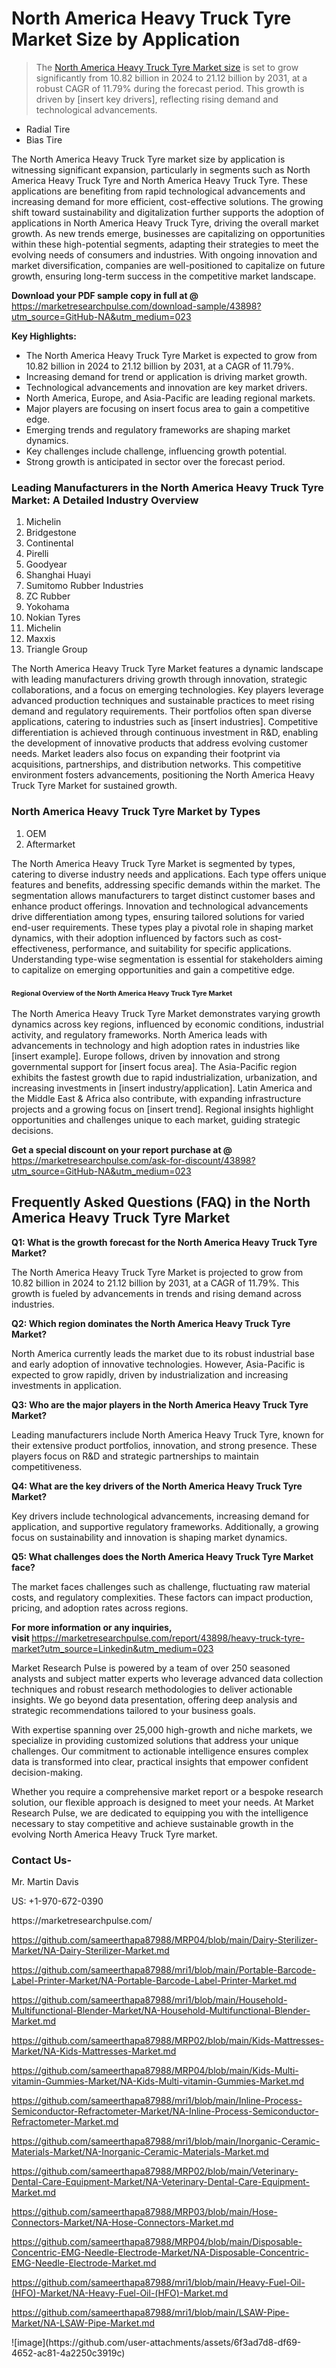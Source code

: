 <h1>North America Heavy Truck Tyre Market&nbsp;Size by Application</h1><blockquote><p>The <a href="https://marketresearchpulse.com/download-sample/43898?utm_source=GitHub-NA&amp;utm_medium=023">North America Heavy Truck Tyre Market size</a> is set to grow significantly from 10.82 billion in 2024 to 21.12 billion by 2031, at a robust CAGR of 11.79% during the forecast period. This growth is driven by [insert key drivers], reflecting rising demand and technological advancements.</p></blockquote><ul><li>Radial Tire<li> Bias Tire</li></ul><p>The North America Heavy Truck Tyre market size by application is witnessing significant expansion, particularly in segments such as North America Heavy Truck Tyre and North America Heavy Truck Tyre. These applications are benefiting from rapid technological advancements and increasing demand for more efficient, cost-effective solutions. The growing shift toward sustainability and digitalization further supports the adoption of applications in North America Heavy Truck Tyre, driving the overall market growth. As new trends emerge, businesses are capitalizing on opportunities within these high-potential segments, adapting their strategies to meet the evolving needs of consumers and industries. With ongoing innovation and market diversification, companies are well-positioned to capitalize on future growth, ensuring long-term success in the competitive market landscape.</p><p><strong>Download your PDF sample copy in full at @ </strong><a href="https://marketresearchpulse.com/download-sample/43898?utm_source=GitHub-NA&amp;utm_medium=023">https://marketresearchpulse.com/download-sample/43898?utm_source=GitHub-NA&amp;utm_medium=023</a></p><p><strong>Key Highlights: </strong></p><ul><li>The North America Heavy Truck Tyre Market is expected to grow from 10.82 billion in 2024 to 21.12 billion by 2031, at a CAGR of 11.79%.</li><li>Increasing demand for trend or application is driving market growth.</li><li>Technological advancements and innovation are key market drivers.</li><li>North America, Europe, and Asia-Pacific are leading regional markets.</li><li>Major players are focusing on insert focus area to gain a competitive edge.</li><li>Emerging trends and regulatory frameworks are shaping market dynamics.</li><li>Key challenges include challenge, influencing growth potential.</li><li>Strong growth is anticipated in sector over the forecast period.</li></ul><h3>Leading Manufacturers in the North America Heavy Truck Tyre Market: A Detailed Industry Overview</h3><ol><li>Michelin</li><li>Bridgestone</li><li>Continental</li><li>Pirelli</li><li>Goodyear</li><li>Shanghai Huayi</li><li>Sumitomo Rubber Industries</li><li>ZC Rubber</li><li>Yokohama</li><li>Nokian Tyres</li><li>Michelin</li><li>Maxxis</li><li>Triangle Group</li></ol><div class="flex max-w-full flex-col flex-grow"><div class="min-h-8 text-message flex w-full flex-col items-end gap-2 whitespace-normal break-words [.text-message+&amp;]:mt-5" dir="auto" data-message-author-role="assistant" data-message-id="fd8432e4-4910-450d-b182-61b7bfb0a01f" data-message-model-slug="gpt-4o"><div class="flex w-full flex-col gap-1 empty:hidden first:pt-[3px]"><div class="markdown prose w-full break-words dark:prose-invert light"><p>The North America Heavy Truck Tyre Market features a dynamic landscape with leading manufacturers driving growth through innovation, strategic collaborations, and a focus on emerging technologies. Key players leverage advanced production techniques and sustainable practices to meet rising demand and regulatory requirements. Their portfolios often span diverse applications, catering to industries such as [insert industries]. Competitive differentiation is achieved through continuous investment in R&amp;D, enabling the development of innovative products that address evolving customer needs. Market leaders also focus on expanding their footprint via acquisitions, partnerships, and distribution networks. This competitive environment fosters advancements, positioning the North America Heavy Truck Tyre Market for sustained growth.</p></div></div></div></div><h3>North America Heavy Truck Tyre Market by Types</h3><ol><li>OEM<li> Aftermarket</li></ol><div class="flex max-w-full flex-col flex-grow"><div class="min-h-8 text-message flex w-full flex-col items-end gap-2 whitespace-normal break-words [.text-message+&amp;]:mt-5" dir="auto" data-message-author-role="assistant" data-message-id="084470be-0bb7-4664-bddf-5156b4f41249" data-message-model-slug="gpt-4o-mini"><div class="flex w-full flex-col gap-1 empty:hidden first:pt-[3px]"><div class="markdown prose w-full break-words dark:prose-invert light"><p>The North America Heavy Truck Tyre Market is segmented by types, catering to diverse industry needs and applications. Each type offers unique features and benefits, addressing specific demands within the market. The segmentation allows manufacturers to target distinct customer bases and enhance product offerings. Innovation and technological advancements drive differentiation among types, ensuring tailored solutions for varied end-user requirements. These types play a pivotal role in shaping market dynamics, with their adoption influenced by factors such as cost-effectiveness, performance, and suitability for specific applications. Understanding type-wise segmentation is essential for stakeholders aiming to capitalize on emerging opportunities and gain a competitive edge.</p></div></div></div></div><h3><span style="font-size: 11px;">Regional Overview of the North America Heavy Truck Tyre Market</span></h3><div class="flex max-w-full flex-col flex-grow"><div class="min-h-8 text-message flex w-full flex-col items-end gap-2 whitespace-normal break-words [.text-message+&amp;]:mt-5" dir="auto" data-message-author-role="assistant" data-message-id="e9038762-ce64-4e30-91c9-9bd413514231" data-message-model-slug="gpt-4o-mini"><div class="flex w-full flex-col gap-1 empty:hidden first:pt-[3px]"><div class="markdown prose w-full break-words dark:prose-invert light"><p>The North America Heavy Truck Tyre Market demonstrates varying growth dynamics across key regions, influenced by economic conditions, industrial activity, and regulatory frameworks. North America leads with advancements in technology and high adoption rates in industries like [insert example]. Europe follows, driven by innovation and strong governmental support for [insert focus area]. The Asia-Pacific region exhibits the fastest growth due to rapid industrialization, urbanization, and increasing investments in [insert industry/application]. Latin America and the Middle East &amp; Africa also contribute, with expanding infrastructure projects and a growing focus on [insert trend]. Regional insights highlight opportunities and challenges unique to each market, guiding strategic decisions.</p></div></div></div></div><p><strong>Get a special discount on your report purchase at @ </strong><a href="https://marketresearchpulse.com/ask-for-discount/43898?utm_source=GitHub-NA&amp;utm_medium=023">https://marketresearchpulse.com/ask-for-discount/43898?utm_source=GitHub-NA&amp;utm_medium=023</a></p><h2>Frequently Asked Questions (FAQ) in the North America Heavy Truck Tyre Market</h2><p><strong>Q1: What is the growth forecast for the North America Heavy Truck Tyre Market?</strong></p><p>The North America Heavy Truck Tyre Market is projected to grow from 10.82 billion in 2024 to 21.12 billion by 2031, at a CAGR of 11.79%. This growth is fueled by advancements in trends and rising demand across industries.</p><p><strong>Q2: Which region dominates the North America Heavy Truck Tyre Market?</strong></p><p>North America currently leads the market due to its robust industrial base and early adoption of innovative technologies. However, Asia-Pacific is expected to grow rapidly, driven by industrialization and increasing investments in application.</p><p><strong>Q3: Who are the major players in the North America Heavy Truck Tyre Market?</strong></p><p>Leading manufacturers include North America Heavy Truck Tyre, known for their extensive product portfolios, innovation, and strong presence. These players focus on R&amp;D and strategic partnerships to maintain competitiveness.</p><p><strong>Q4: What are the key drivers of the North America Heavy Truck Tyre Market?</strong></p><p>Key drivers include technological advancements, increasing demand for application, and supportive regulatory frameworks. Additionally, a growing focus on sustainability and innovation is shaping market dynamics.</p><p><strong>Q5: What challenges does the North America Heavy Truck Tyre Market face?</strong></p><p>The market faces challenges such as challenge, fluctuating raw material costs, and regulatory complexities. These factors can impact production, pricing, and adoption rates across regions.</p><p><strong>For more information or any inquiries, visit&nbsp;</strong><a href="https://marketresearchpulse.com/report/43898/heavy-truck-tyre-market?utm_source=Linkedin&utm_medium=023">https://marketresearchpulse.com/report/43898/heavy-truck-tyre-market?utm_source=Linkedin&utm_medium=023</a></p><p>Market Research Pulse is powered by a team of over 250 seasoned analysts and subject matter experts who leverage advanced data collection techniques and robust research methodologies to deliver actionable insights. We go beyond data presentation, offering deep analysis and strategic recommendations tailored to your business goals.</p><p>With expertise spanning over 25,000 high-growth and niche markets, we specialize in providing customized solutions that address your unique challenges. Our commitment to actionable intelligence ensures complex data is transformed into clear, practical insights that empower confident decision-making.</p><p>Whether you require a comprehensive market report or a bespoke research solution, our flexible approach is designed to meet your needs. At Market Research Pulse, we are dedicated to equipping you with the intelligence necessary to stay competitive and achieve sustainable growth in the evolving North America Heavy Truck Tyre market.</p><h3><strong>Contact Us-</strong></h3><p>Mr. Martin Davis</p><p>US: +1-970-672-0390</p><p>https://marketresearchpulse.com/</p><p><a href="https://github.com/sameerthapa87988/MRP04/blob/main/Dairy-Sterilizer-Market/NA-Dairy-Sterilizer-Market.md">https://github.com/sameerthapa87988/MRP04/blob/main/Dairy-Sterilizer-Market/NA-Dairy-Sterilizer-Market.md</a></p><p><a href="https://github.com/sameerthapa87988/mri1/blob/main/Portable-Barcode-Label-Printer-Market/NA-Portable-Barcode-Label-Printer-Market.md">https://github.com/sameerthapa87988/mri1/blob/main/Portable-Barcode-Label-Printer-Market/NA-Portable-Barcode-Label-Printer-Market.md</a></p><p><a href="https://github.com/sameerthapa87988/mri1/blob/main/Household-Multifunctional-Blender-Market/NA-Household-Multifunctional-Blender-Market.md">https://github.com/sameerthapa87988/mri1/blob/main/Household-Multifunctional-Blender-Market/NA-Household-Multifunctional-Blender-Market.md</a></p><p><a href="https://github.com/sameerthapa87988/MRP02/blob/main/Kids-Mattresses-Market/NA-Kids-Mattresses-Market.md">https://github.com/sameerthapa87988/MRP02/blob/main/Kids-Mattresses-Market/NA-Kids-Mattresses-Market.md</a></p><p><a href="https://github.com/sameerthapa87988/MRP04/blob/main/Kids-Multi-vitamin-Gummies-Market/NA-Kids-Multi-vitamin-Gummies-Market.md">https://github.com/sameerthapa87988/MRP04/blob/main/Kids-Multi-vitamin-Gummies-Market/NA-Kids-Multi-vitamin-Gummies-Market.md</a></p><p><a href="https://github.com/sameerthapa87988/mri1/blob/main/Inline-Process-Semiconductor-Refractometer-Market/NA-Inline-Process-Semiconductor-Refractometer-Market.md">https://github.com/sameerthapa87988/mri1/blob/main/Inline-Process-Semiconductor-Refractometer-Market/NA-Inline-Process-Semiconductor-Refractometer-Market.md</a></p><p><a href="https://github.com/sameerthapa87988/mri1/blob/main/Inorganic-Ceramic-Materials-Market/NA-Inorganic-Ceramic-Materials-Market.md">https://github.com/sameerthapa87988/mri1/blob/main/Inorganic-Ceramic-Materials-Market/NA-Inorganic-Ceramic-Materials-Market.md</a></p><p><a href="https://github.com/sameerthapa87988/MRP02/blob/main/Veterinary-Dental-Care-Equipment-Market/NA-Veterinary-Dental-Care-Equipment-Market.md">https://github.com/sameerthapa87988/MRP02/blob/main/Veterinary-Dental-Care-Equipment-Market/NA-Veterinary-Dental-Care-Equipment-Market.md</a></p><p><a href="https://github.com/sameerthapa87988/MRP03/blob/main/Hose-Connectors-Market/NA-Hose-Connectors-Market.md">https://github.com/sameerthapa87988/MRP03/blob/main/Hose-Connectors-Market/NA-Hose-Connectors-Market.md</a></p><p><a href="https://github.com/sameerthapa87988/MRP04/blob/main/Disposable-Concentric-EMG-Needle-Electrode-Market/NA-Disposable-Concentric-EMG-Needle-Electrode-Market.md">https://github.com/sameerthapa87988/MRP04/blob/main/Disposable-Concentric-EMG-Needle-Electrode-Market/NA-Disposable-Concentric-EMG-Needle-Electrode-Market.md</a></p><p><a href="https://github.com/sameerthapa87988/mri1/blob/main/Heavy-Fuel-Oil-(HFO)-Market/NA-Heavy-Fuel-Oil-(HFO)-Market.md">https://github.com/sameerthapa87988/mri1/blob/main/Heavy-Fuel-Oil-(HFO)-Market/NA-Heavy-Fuel-Oil-(HFO)-Market.md</a></p><p><a href="https://github.com/sameerthapa87988/mri1/blob/main/LSAW-Pipe-Market/NA-LSAW-Pipe-Market.md">https://github.com/sameerthapa87988/mri1/blob/main/LSAW-Pipe-Market/NA-LSAW-Pipe-Market.md</a></p>
![image](https://github.com/user-attachments/assets/6f3ad7d8-df69-4652-ac81-4a2250c3919c)
